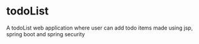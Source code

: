 # todoList
A todoList web application where user can add todo items made using jsp, spring boot and spring security
